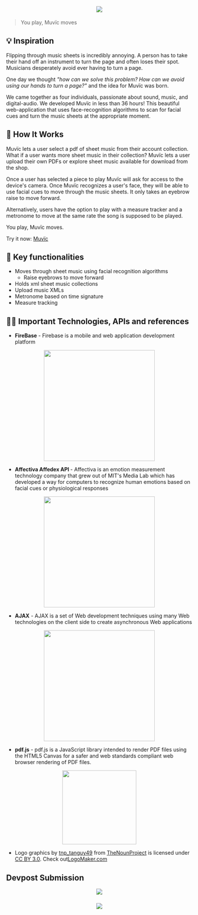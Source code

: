 <h1 align="center">
<a href="https://muvic.pwstegman.me/"><img src="http://res.cloudinary.com/anthonyanader/image/upload/v1505765396/muvic-logo_lkouxr.png"></a>
</h1>

> You play, Muvïc moves

<h2> 💡 Inspiration </h2>
<p>
Flipping through music sheets is incredibly annoying. A person has to take their hand off an instrument to turn the page and often loses their spot. Musicians desperately avoid ever having to turn a page.

One day we thought <em>"how can we solve this problem? How can we avoid using our hands to turn a page?"</em> and the idea for Muvïc was born.

We came together as four individuals, passionate about sound, music, and digital-audio. We developed Muvïc in less than 36 hours! This beautiful web-application that uses face-recognition algorithms to scan for facial cues and turn the music sheets at the appropriate moment.
</p>

<h2> 💪 How It Works </h2>
<p>
Muvïc lets a user select a pdf of sheet music from their account collection. What if a user wants more sheet music in their collection? Muvïc lets a user upload their own PDFs or explore sheet music available for download from the shop. 

Once a user has selected a piece to play Muvïc will ask for access to the device's camera. Once Muvïc recognizes a user's face, they will be able to use facial cues to move through the music sheets. It only takes an eyebrow raise to move forward. 

Alternatively, users have the option to play with a measure tracker and a metronome to move at the same rate the song is supposed to be played. 

You play, Muvïc moves. 

Try it now: <a href = "https://muvic.pwstegman.me/"> Muvïc </a>
</p>
<h2> 🔑 Key functionalities </h2>

- Moves through sheet music using facial recognition algorithms
   - Raise eyebrows to move forward
- Holds xml sheet music collections
- Upload music XMLs
- Metronome based on time signature
- Measure tracking


<h2> 👨‍💻 Important Technologies, APIs and references </h2>

* <p> <b>FireBase</b> - Firebase is a mobile and web application development platform </p>
<p align = "center"><a href = "https://firebase.google.com/"><img src="https://firebase.google.com/_static/6db4302793/images/firebase/lockup.png" width="300px"></a></p>

* <p> <b>Affectiva Affedex API </b>- Affectiva is an emotion measurement technology company that grew out of MIT's Media Lab which has developed a way for computers to recognize human emotions based on facial cues or physiological responses
<p align = "center"> <a href = "https://www.affectiva.com/"><img src="https://upload.wikimedia.org/wikipedia/en/7/7f/Affectiva_logo.jpg" width="300px"></a>

* <p> <b>AJAX</b> - AJAX is a set of Web development techniques using many Web technologies on the client side to create asynchronous Web applications</p>
<p align="center"><a herf="http://api.jquery.com/jquery.ajax/"><img src="http://wikiwebpedia.com/wp-content/uploads/ajax-logo1.jpg" width="300px"></a></p>

* <p> <b>pdf.js</b> - pdf.js is a JavaScript library intended to render PDF files using the HTML5 Canvas for a safer and web standards compliant web browser rendering of PDF files. </p>

<p align="center"><a href="https://github.com/mozilla/pdf.js/"><img src="https://upload.wikimedia.org/wikipedia/commons/b/b2/Pdf-js_logo.svg" width="200px"></a></p>

* <p> Logo graphics by <a href="https://thenounproject.com/tanguy49">tnp_tanguy49</a> from <a href="https://thenounproject.com/">TheNounProject</a> is licensed under <a href="http://creativecommons.org/licenses/by/3.0/" title="Creative Commons BY 3.0">CC BY 3.0</a>. Check out<a href="http://logomakr.com" title="Logo Maker">LogoMaker.com</a>
</p>

<h2>Devpost Submission</h2>
<p align = "center">
<a href="https://devpost.com/software/muvic"><img src="https://hackthenorth.com/img/black-logo.svg"></a>
</p>

<h3 align = "center">
<a href="https://muvic.pwstegman.me/"><img src="http://res.cloudinary.com/anthonyanader/image/upload/v1505765532/mstile-150x150_adwstt.png">
</h3>
